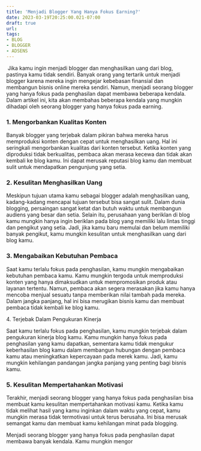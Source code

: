 ```yaml
---
title: 'Menjadi Blogger Yang Hanya Fokus Earning?'
date: 2023-03-19T20:25:00.021-07:00
draft: true
url: 
tags: 
- BLOG
- BLOGGER
- ADSENS
---
```


 Jika kamu ingin menjadi blogger dan menghasilkan uang dari blog, pastinya kamu tidak sendiri. Banyak orang yang tertarik untuk menjadi blogger karena mereka ingin mengejar kebebasan finansial dan membangun bisnis online mereka sendiri. Namun, menjadi seorang blogger yang hanya fokus pada penghasilan dapat membawa beberapa kendala. Dalam artikel ini, kita akan membahas beberapa kendala yang mungkin dihadapi oleh seorang blogger yang hanya fokus pada earning.

  

### 1\. Mengorbankan Kualitas Konten

Banyak blogger yang terjebak dalam pikiran bahwa mereka harus memproduksi konten dengan cepat untuk menghasilkan uang. Hal ini seringkali mengorbankan kualitas dari konten tersebut. Ketika konten yang diproduksi tidak berkualitas, pembaca akan merasa kecewa dan tidak akan kembali ke blog kamu. Ini dapat merusak reputasi blog kamu dan membuat sulit untuk mendapatkan pengunjung yang setia.

  

### 2\. Kesulitan Menghasilkan Uang

Meskipun tujuan utama kamu sebagai blogger adalah menghasilkan uang, kadang-kadang mencapai tujuan tersebut bisa sangat sulit. Dalam dunia blogging, persaingan sangat ketat dan butuh waktu untuk membangun audiens yang besar dan setia. Selain itu, perusahaan yang beriklan di blog kamu mungkin hanya ingin beriklan pada blog yang memiliki lalu lintas tinggi dan pengikut yang setia. Jadi, jika kamu baru memulai dan belum memiliki banyak pengikut, kamu mungkin kesulitan untuk menghasilkan uang dari blog kamu.

  

### 3\. Mengabaikan Kebutuhan Pembaca

Saat kamu terlalu fokus pada penghasilan, kamu mungkin mengabaikan kebutuhan pembaca kamu. Kamu mungkin tergoda untuk memproduksi konten yang hanya dimaksudkan untuk mempromosikan produk atau layanan tertentu. Namun, pembaca akan segera merasakan jika kamu hanya mencoba menjual sesuatu tanpa memberikan nilai tambah pada mereka. Dalam jangka panjang, hal ini bisa merugikan bisnis kamu dan membuat pembaca tidak kembali ke blog kamu.

  

4\. Terjebak Dalam Pengukuran Kinerja

Saat kamu terlalu fokus pada penghasilan, kamu mungkin terjebak dalam pengukuran kinerja blog kamu. Kamu mungkin hanya fokus pada penghasilan yang kamu dapatkan, sementara kamu tidak mengukur keberhasilan blog kamu dalam membangun hubungan dengan pembaca kamu atau meningkatkan kepercayaan pada merek kamu. Jadi, kamu mungkin kehilangan pandangan jangka panjang yang penting bagi bisnis kamu.

  

### 5\. Kesulitan Mempertahankan Motivasi

Terakhir, menjadi seorang blogger yang hanya fokus pada penghasilan bisa membuat kamu kesulitan mempertahankan motivasi kamu. Ketika kamu tidak melihat hasil yang kamu inginkan dalam waktu yang cepat, kamu mungkin merasa tidak termotivasi untuk terus berusaha. Ini bisa merusak semangat kamu dan membuat kamu kehilangan minat pada blogging.

  

Menjadi seorang blogger yang hanya fokus pada penghasilan dapat membawa banyak kendala. Kamu mungkin mengor